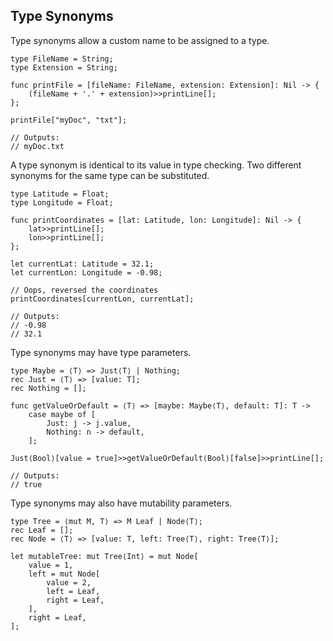 ## Type Synonyms

Type synonyms allow a custom name to be assigned to a type.
```
type FileName = String;
type Extension = String;

func printFile = [fileName: FileName, extension: Extension]: Nil -> {
    (fileName + '.' + extension)>>printLine[];
};

printFile["myDoc", "txt"];

// Outputs:
// myDoc.txt
```

A type synonym is identical to its value in type checking. Two different synonyms for the same type can be substituted.
```
type Latitude = Float;
type Longitude = Float;

func printCoordinates = [lat: Latitude, lon: Longitude]: Nil -> {
    lat>>printLine[];
    lon>>printLine[];
};

let currentLat: Latitude = 32.1;
let currentLon: Longitude = -0.98;

// Oops, reversed the coordinates
printCoordinates[currentLon, currentLat];

// Outputs:
// -0.98
// 32.1
```

Type synonyms may have type parameters.
```
type Maybe = ⟨T⟩ => Just⟨T⟩ | Nothing;
rec Just = ⟨T⟩ => [value: T];
rec Nothing = [];

func getValueOrDefault = ⟨T⟩ => [maybe: Maybe⟨T⟩, default: T]: T ->
    case maybe of [
        Just: j -> j.value,
        Nothing: n -> default,
    ];

Just⟨Bool⟩[value = true]>>getValueOrDefault⟨Bool⟩[false]>>printLine[];

// Outputs:
// true
```

Type synonyms may also have mutability parameters.
```
type Tree = ⟨mut M, T⟩ => M Leaf | Node⟨T⟩;
rec Leaf = [];
rec Node = ⟨T⟩ => [value: T, left: Tree⟨T⟩, right: Tree⟨T⟩];

let mutableTree: mut Tree⟨Int⟩ = mut Node[
    value = 1,
    left = mut Node[
        value = 2,
        left = Leaf,
        right = Leaf,
    ],
    right = Leaf,
];
```